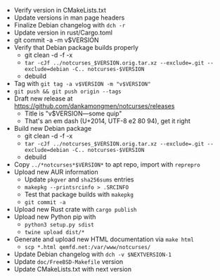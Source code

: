 * Verify version in CMakeLists.txt
* Update versions in man page headers
* Finalize Debian changelog with `dch -r`
* Update version in rust/Cargo.toml
* git commit -a -m v$VERSION
* Verify that Debian package builds properly
  * git clean -d -f -x
  * `tar -cJf ../notcurses_$VERSION.orig.tar.xz --exclude=.git --exclude=debian -C.. notcurses-$VERSION`
  * debuild
* Tag with `git tag -a v$VERSION -m "v$VERSION"`
* `git push && git push origin --tags`
* Draft new release at https://github.com/dankamongmen/notcurses/releases
  * Title is "v$VERSION—some quip"
  * That's an em dash (U+2014, UTF-8 e2 80 94), get it right
* Build new Debian package
  * git clean -d -f -x
  * `tar -cJf ../notcurses_$VERSION.orig.tar.xz --exclude=.git --exclude=debian -C.. notcurses-$VERSION`
  * debuild
* Copy `../*notcurses*$VERSION*` to apt repo, import with `reprepro`
* Upload new AUR information
  * Update `pkgver` and `sha256sums` entries
  * `makepkg --printsrcinfo > .SRCINFO`
  * Test that package builds with `makepkg`
  * `git commit -a`
* Upload new Rust crate with `cargo publish`
* Upload new Python pip with
  * `python3 setup.py sdist`
  * `twine upload dist/*`
* Generate and upload new HTML documentation via `make html`
  * `scp *.html qemfd.net:/var/www/notcurses/`
* Update Debian changelog with `dch -v $NEXTVERSION-1`
* Update `doc/FreeBSD-Makefile` version
* Update CMakeLists.txt with next version
